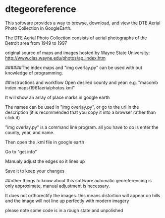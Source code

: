dtegeoreference
===============

This software provides a way to browse, download, and view the DTE Aerial Photo Collection in GoogleEarth.

The DTE Aerial Photo Collection consists of aerial photographs of the Detroit area from 1949 to 1997

original source of maps and images hosted by Wayne State University: http://www.clas.wayne.edu/photos/ap_index.htm

######The index maps and "img overlay.py" can be used with out knowledge of programming.

##instructions and workflow
Open desired county and year: e.g. "macomb index maps/1961aerialphotos.kml"

It will show an array of place marks in google earth

The names can be used in "img overlay.py", or go to the url in the description (it is recommended that you copy it into a browser rather than click it)

"img overlay.py" is a command line program. all you have to do is enter the county, year, and name.

Then open the .kml file in google earth

Go to "get info"

Manualy adjust the edges so it lines up

Save it to keep your changes

##other things to know about this software
automatic georeferencing is only approximate, manual adjustment is necessary.

It does not orthorectify the images. this means distortion will appear on hills and the image will not line up perfectly with modern imagery

please note some code is in a rough state and unpolished
